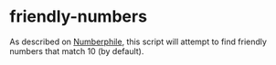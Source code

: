 # friendly-numbers

As described on [Numberphile](https://www.youtube.com/watch?v=KZ1BVlURwfI), this script will attempt to find friendly numbers that match 10 (by default).
